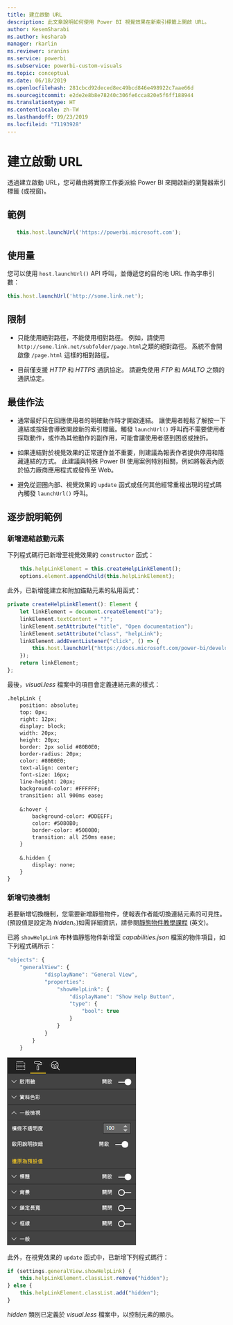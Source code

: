 ```yaml
---
title: 建立啟動 URL
description: 此文章說明如何使用 Power BI 視覺效果在新索引標籤上開啟 URL。
author: KesemSharabi
ms.author: kesharab
manager: rkarlin
ms.reviewer: sranins
ms.service: powerbi
ms.subservice: powerbi-custom-visuals
ms.topic: conceptual
ms.date: 06/18/2019
ms.openlocfilehash: 281cbcd92deced8ec49bcd846e498922c7aae66d
ms.sourcegitcommit: e2de2e8b8e78240c306fe6cca820e5f6ff188944
ms.translationtype: HT
ms.contentlocale: zh-TW
ms.lasthandoff: 09/23/2019
ms.locfileid: "71193928"
---
```

# <a name="create-a-launch-url"></a>建立啟動 URL

透過建立啟動 URL，您可藉由將實際工作委派給 Power BI 來開啟新的瀏覽器索引標籤 (或視窗)。

## <a name="sample"></a>範例

```typescript
   this.host.launchUrl('https://powerbi.microsoft.com');
```

## <a name="usage"></a>使用量

您可以使用 `host.launchUrl()` API 呼叫，並傳遞您的目的地 URL 作為字串引數：

```typescript
this.host.launchUrl('http://some.link.net');
```

## <a name="restrictions"></a>限制

* 只能使用絕對路徑，不能使用相對路徑。 例如，請使用 `http://some.link.net/subfolder/page.html`之類的絕對路徑。 系統不會開啟像 `/page.html` 這樣的相對路徑。

* 目前僅支援 *HTTP* 和 *HTTPS* 通訊協定。 請避免使用 *FTP* 和 *MAILTO* 之類的通訊協定。

## <a name="best-practices"></a>最佳作法

* 通常最好只在回應使用者的明確動作時才開啟連結。 讓使用者輕鬆了解按一下連結或按鈕會導致開啟新的索引標籤。觸發 `launchUrl()` 呼叫而不需要使用者採取動作，或作為其他動作的副作用，可能會讓使用者感到困惑或挫折。

* 如果連結對於視覺效果的正常運作並不重要，則建議為報表作者提供停用和隱藏連結的方式。 此建議與特殊 Power BI 使用案例特別相關，例如將報表內嵌於協力廠商應用程式或發佈至 Web。

* 避免從迴圈內部、視覺效果的 `update` 函式或任何其他經常重複出現的程式碼內觸發 `launchUrl()` 呼叫。

## <a name="a-step-by-step-example"></a>逐步說明範例

### <a name="add-a-link-launching-element"></a>新增連結啟動元素

下列程式碼行已新增至視覺效果的 `constructor` 函式：

```typescript
    this.helpLinkElement = this.createHelpLinkElement();
    options.element.appendChild(this.helpLinkElement);
```

此外，已新增能建立和附加錨點元素的私用函式：

```typescript
private createHelpLinkElement(): Element {
    let linkElement = document.createElement("a");
    linkElement.textContent = "?";
    linkElement.setAttribute("title", "Open documentation");
    linkElement.setAttribute("class", "helpLink");
    linkElement.addEventListener("click", () => {
        this.host.launchUrl("https://docs.microsoft.com/power-bi/developer/custom-visual-develop-tutorial");
    });
    return linkElement;
};
```

最後，*visual.less* 檔案中的項目會定義連結元素的樣式：

```less
.helpLink {
    position: absolute;
    top: 0px;
    right: 12px;
    display: block;
    width: 20px;
    height: 20px;
    border: 2px solid #80B0E0;
    border-radius: 20px;
    color: #80B0E0;
    text-align: center;
    font-size: 16px;
    line-height: 20px;
    background-color: #FFFFFF;
    transition: all 900ms ease;

    &:hover {
        background-color: #DDEEFF;
        color: #5080B0;
        border-color: #5080B0;
        transition: all 250ms ease;
    }

    &.hidden {
        display: none;
    }
}
```

### <a name="add-a-toggling-mechanism"></a>新增切換機制

若要新增切換機制，您需要新增靜態物件，使報表作者能切換連結元素的可見性。 (預設值是設定為 *hidden*。)如需詳細資訊，請參閱[靜態物件教學課程](https://microsoft.github.io/PowerBI-visuals/docs/concepts/objects-and-properties) \(英文\)。

已將 `showHelpLink` 布林值靜態物件新增至 *capabilities.json* 檔案的物件項目，如下列程式碼所示：

```typescript
"objects": {
    "generalView": {
            "displayName": "General View",
            "properties":
                "showHelpLink": {
                    "displayName": "Show Help Button",
                    "type": {
                        "bool": true
                    }
                }
            }
        }
    }
```

![啟動 URL 切換](./media/launchurl-toggle.png)

此外，在視覺效果的 `update` 函式中，已新增下列程式碼行：

```typescript
if (settings.generalView.showHelpLink) {
    this.helpLinkElement.classList.remove("hidden");
} else {
    this.helpLinkElement.classList.add("hidden");
}
```

*hidden* 類別已定義於 *visual.less* 檔案中，以控制元素的顯示。
